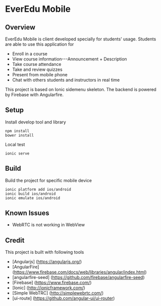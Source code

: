 
# EverEdu Mobile

## Overview
EverEdu Mobile is client developed specially for students' usage.
Students are able to use this application for

+ Enroll in a course
+ View course information---Announcement + Description
+ Take course attendance
+ Take and review quizzes
+ Present from mobile phone
+ Chat with others students and instructors in real time

This project is based on Ionic sidemenu skeleton. The backend is powered by Firebase with Angularfire.

## Setup
Install develop tool and library

```
npm install
bower install 
```

Local test

```
ionic serve
```

## Build
Build the project for specific mobile device

```
ionic platform add ios/android
ionic build ios/android
ionic emulate ios/android
```

## Known Issues
+ WebRTC is not working in WebView

## Credit
This project is built with following tools

+ [Angularjs] (https://angularjs.org/)
+ [AngularFire] (https://www.firebase.com/docs/web/libraries/angular/index.html)
+ [angularfire-seed] (https://github.com/firebase/angularfire-seed)
+ [Firebase] (https://www.firebase.com/)
+ [Ionic] (http://ionicframework.com/)
+ [Simple WebTRC] (http://simplewebrtc.com/)
+ [ui-route] (https://github.com/angular-ui/ui-router)
